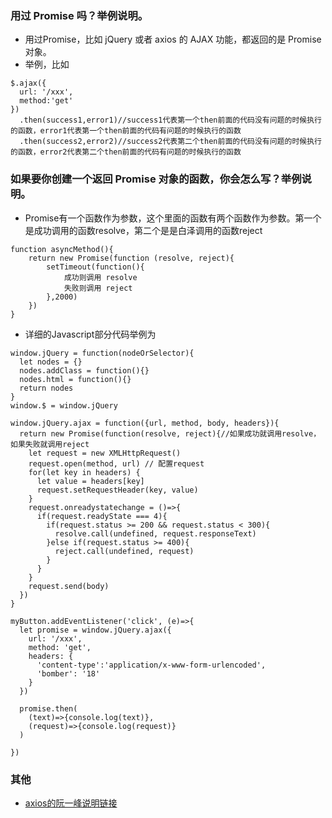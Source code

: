 ### 用过 Promise 吗？举例说明。
* 用过Promise，比如 jQuery 或者 axios 的 AJAX 功能，都返回的是 Promise 对象。
* 举例，比如
```
$.ajax({
  url: '/xxx',
  method:'get'
})
  .then(success1,error1)//success1代表第一个then前面的代码没有问题的时候执行的函数，error1代表第一个then前面的代码有问题的时候执行的函数
  .then(success2,error2)//success2代表第二个then前面的代码没有问题的时候执行的函数，error2代表第二个then前面的代码有问题的时候执行的函数
```
### 如果要你创建一个返回 Promise 对象的函数，你会怎么写？举例说明。
* Promise有一个函数作为参数，这个里面的函数有两个函数作为参数。第一个是成功调用的函数resolve，第二个是是白泽调用的函数reject
```
function asyncMethod(){
    return new Promise(function (resolve, reject){
        setTimeout(function(){
            成功则调用 resolve
            失败则调用 reject
        },2000)
    })
}
```
* 详细的Javascript部分代码举例为
```
window.jQuery = function(nodeOrSelector){
  let nodes = {}
  nodes.addClass = function(){}
  nodes.html = function(){}
  return nodes
}
window.$ = window.jQuery

window.jQuery.ajax = function({url, method, body, headers}){
  return new Promise(function(resolve, reject){//如果成功就调用resolve，如果失败就调用reject
    let request = new XMLHttpRequest()
    request.open(method, url) // 配置request
    for(let key in headers) {
      let value = headers[key]
      request.setRequestHeader(key, value)
    }
    request.onreadystatechange = ()=>{
      if(request.readyState === 4){
        if(request.status >= 200 && request.status < 300){
          resolve.call(undefined, request.responseText)
        }else if(request.status >= 400){
          reject.call(undefined, request)
        }
      }
    }
    request.send(body)
  })
}

myButton.addEventListener('click', (e)=>{
  let promise = window.jQuery.ajax({
    url: '/xxx',
    method: 'get',
    headers: {
      'content-type':'application/x-www-form-urlencoded',
      'bomber': '18'
    }
  })

  promise.then(
    (text)=>{console.log(text)},
    (request)=>{console.log(request)}
  )

})
```

### 其他
* [axios的阮一峰说明链接](http://www.ruanyifeng.com/blog/2018/08/weekly-issue-20.html)